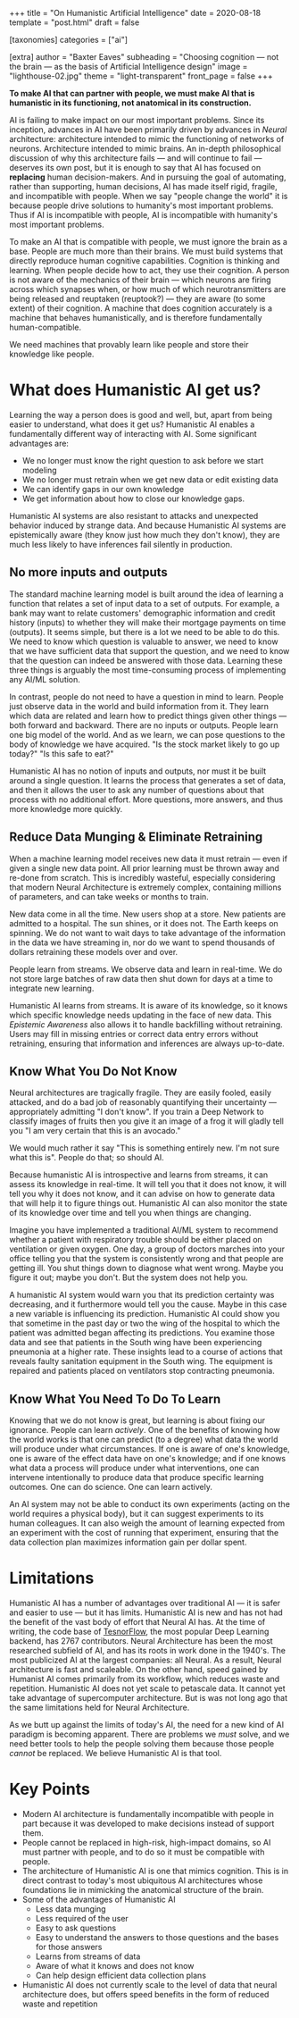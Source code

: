 +++
title = "On Humanistic Artificial Intelligence"
date = 2020-08-18
template = "post.html"
draft = false

[taxonomies]
categories = ["ai"]

[extra]
author = "Baxter Eaves"
subheading = "Choosing cognition — not the brain — as the basis of Artificial Intelligence design"
image = "lighthouse-02.jpg"
theme = "light-transparent"
front_page = false
+++

**To make AI that can partner with people, we must make AI that is humanistic
in its functioning, not anatomical in its construction.**

AI is failing to make impact on our most important problems. Since its
inception, advances in AI have been primarily driven by advances in *Neural*
architecture: architecture intended to mimic the functioning of networks of
neurons. Architecture intended to mimic brains. An in-depth philosophical
discussion of why this architecture fails &mdash; and will continue to fail
&mdash; deserves its own post, but it is enough to say that AI has focused on
**replacing** human decision-makers.  And in pursuing the goal of automating,
rather than supporting, human decisions, AI has made itself rigid, fragile, and
incompatible with people.  When we say "people change the world" it is because
people drive solutions to humanity's most important problems. Thus if AI is
incompatible with people, AI is incompatible with humanity's most important
problems.

To make an AI that is compatible with people, we must ignore the brain as a
base. People are much more than their brains. We must build systems that
directly reproduce human cognitive capabilities. Cognition is thinking and
learning. When people decide how to act, they use their cognition. A person is
not aware of the mechanics of their brain &mdash; which neurons are firing
across which synapses when, or how much of which neurotransmitters are being
released and reuptaken (reuptook?) &mdash; they are aware (to some extent) of
their cognition. A machine that does cognition accurately is a machine that
behaves humanistically, and is therefore fundamentally human-compatible.

We need machines that provably learn like people and store their knowledge like
people.

# What does Humanistic AI get us?

Learning the way a person does is good and well, but, apart from being easier
to understand, what does it get us? Humanistic AI enables a fundamentally
different way of interacting with AI. Some significant advantages are:

- We no longer must know the right question to ask before we start modeling
- We no longer must retrain when we get new data or edit existing data
- We can identify gaps in our own knowledge
- We get information about how to close our knowledge gaps.

Humanistic AI systems are also resistant to attacks and unexpected behavior
induced by strange data. And because Humanistic AI systems are epistemically
aware (they know just how much they don't know), they are much less likely to
have inferences fail silently in production.

## No more inputs and outputs

The standard machine learning model is built around the idea of learning a
function that relates a set of input data to a set of outputs. For example, a
bank may want to relate customers' demographic information and credit history
(inputs) to whether they will make their mortgage payments on time (outputs).
It seems simple, but there is a lot we need to be able to do this. We need to
know which question is valuable to answer, we need to know that we have
sufficient data that support the question, and we need to know that the
question can indeed be answered with those data. Learning these three things is
arguably the most time-consuming process of implementing any AI/ML solution.

In contrast, people do not need to have a question in mind to learn. People
just observe data in the world and build information from it. They learn which
data are related and learn how to predict things given other things &mdash;
both forward and backward. There are no inputs or outputs. People learn one big
model of the world. And as we learn, we can pose questions to the body of
knowledge we have acquired. "Is the stock market likely to go up today?" "Is
this safe to eat?"

Humanistic AI has no notion of inputs and outputs, nor must it be built around
a single question. It learns the process that generates a set of data, and then
it allows the user to ask any number of questions about that process with no
additional effort. More questions, more answers, and thus more knowledge more
quickly.

## Reduce Data Munging & Eliminate Retraining

When a machine learning model receives new data it must retrain &mdash; even if
given a single new data point. All prior learning must be thrown away and
re-done from scratch. This is incredibly wasteful, especially considering that
modern Neural Architecture is extremely complex, containing millions of
parameters, and can take weeks or months to train.

New data come in all the time. New users shop at a store. New patients are
admitted to a hospital. The sun shines, or it does not. The Earth keeps on
spinning. We do not want to wait days to take advantage of the information in
the data we have streaming in, nor do we want to spend thousands of dollars
retraining these models over and over.

People learn from streams. We observe data and learn in real-time. We do not
store large batches of raw data then shut down for days at a time to integrate
new learning.

Humanistic AI learns from streams. It is aware of its knowledge, so it knows
which specific knowledge needs updating in the face of new data. This
*Epistemic Awareness* also allows it to handle backfilling without retraining.
Users may fill in missing entries or correct data entry errors without
retraining, ensuring that information and inferences are always up-to-date.

## Know What You Do Not Know

Neural architectures are tragically fragile. They are easily fooled, easily
attacked, and do a bad job of reasonably quantifying their uncertainty &mdash;
appropriately admitting "I don't know". If you train a Deep Network to classify
images of fruits then you give it an image of a frog it will gladly tell you "I
am very certain that this is an avocado." 

We would much rather it say "This is something entirely new. I'm not sure what
this is". People do that; so should AI.

Because humanistic AI is introspective and learns from streams, it can assess
its knowledge in real-time. It will tell you that it does not know, it will
tell you why it does not know, and it can advise on how to generate data that
will help it to figure things out. Humanistic AI can also monitor the state of
its knowledge over time and tell you when things are changing.

Imagine you have implemented a traditional AI/ML system to recommend whether a
patient with respiratory trouble should be either placed on ventilation or
given oxygen. One day, a group of doctors marches into your office telling you
that the system is consistently wrong and that people are getting ill. You shut
things down to diagnose what went wrong. Maybe you figure it out; maybe you
don't. But the system does not help you.

A humanistic AI system would warn you that its prediction certainty was
decreasing, and it furthermore would tell you the cause. Maybe in this case a
new variable is influencing its prediction. Humanistic AI could show you that
sometime in the past day or two the wing of the hospital to which the patient
was admitted began affecting its predictions. You examine those data and see
that patients in the South wing have been experiencing pneumonia at a higher
rate. These insights lead to a course of actions that reveals faulty sanitation
equipment in the South wing. The equipment is repaired and patients placed on
ventilators stop contracting pneumonia.

## Know What You Need To Do To Learn

Knowing that we do not know is great, but learning is about fixing our
ignorance. People can learn *actively*. One of the benefits of knowing how the
world works is that one can predict (to a degree) what data the world will
produce under what circumstances. If one is aware of one's knowledge, one is
aware of the effect data have on one's knowledge; and if one knows what data a
process will produce under what interventions, one can intervene intentionally
to produce data that produce specific learning outcomes. One can do science.
One can learn actively.

An AI system may not be able to conduct its own experiments (acting on the
world requires a physical body), but it can suggest experiments to its human
colleagues. It can also weigh the amount of learning expected from an
experiment with the cost of running that experiment, ensuring that the data
collection plan maximizes information gain per dollar spent.

# Limitations

Humanistic AI has a number of advantages over traditional AI &mdash; it is
safer and easier to use &mdash; but it has limits. Humanistic AI is new and has
not had the benefit of the vast body of effort that Neural AI has. At the time
of writing, the code base of [TesnorFlow](https://www.tensorflow.org/), the
most popular Deep Learning backend, has 2767 contributors. Neural Architecture
has been the most researched subfield of AI, and has its roots in work done in
the 1940's. The most publicized AI at the largest companies: all Neural. As a
result, Neural architecture is fast and scaleable. On the other hand, speed
gained by Humanist AI comes primarily from its workflow, which reduces waste
and repetition. Humanistic AI does not yet scale to petascale data. It cannot
yet take advantage of supercomputer architecture. But is was not long ago that
the same limitations held for Neural Architecture.

As we butt up against the limits of today's AI, the need for a new kind of AI
paradigm is becoming apparent. There are problems we *must* solve, and we need
better tools to help the people solving them because those people *cannot* be
replaced. We believe Humanistic AI is that tool.


# Key Points
- Modern AI architecture is fundamentally incompatible with people in part
  because it was developed to make decisions instead of support them.
- People cannot be replaced in high-risk, high-impact domains, so AI must
  partner with people, and to do so it must be compatible with people.
- The architecture of Humanistic AI is one that mimics cognition. This is in
  direct contrast to today's most ubiquitous AI architectures whose foundations
  lie in mimicking the anatomical structure of the brain.
- Some of the advantages of Humanistic AI
    + Less data munging
    + Less required of the user
    + Easy to ask questions
    + Easy to understand the answers to those questions and the bases for those answers
    + Learns from streams of data
    + Aware of what it knows and does not know
    + Can help design efficient data collection plans
- Humanistic AI does not currently scale to the level of data that neural
  architecture does, but offers speed benefits in the form of reduced waste and
  repetition
